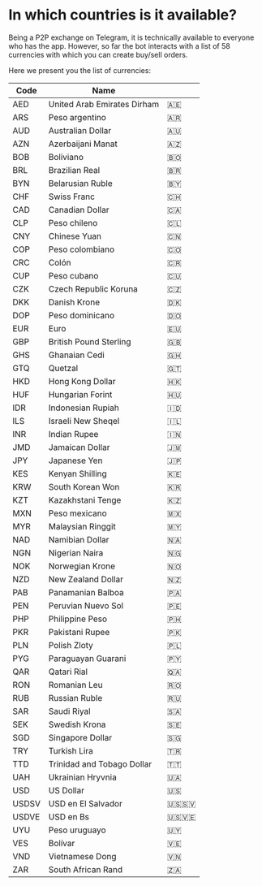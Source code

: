 # In which countries is it available?

Being a P2P exchange on Telegram, it is technically available to everyone who has the app. However, so far the bot interacts with a list of 58 currencies with which you can create buy/sell orders.&#x20;

Here we present you the list of currencies:

| Code  | Name                        |          |
| ----- | --------------------------- | -------- |
| AED   | United Arab Emirates Dirham | 🇦🇪     |
| ARS   | Peso argentino              | 🇦🇷     |
| AUD   | Australian Dollar           | 🇦🇺     |
| AZN   | Azerbaijani Manat           | 🇦🇿     |
| BOB   | Boliviano                   | 🇧🇴     |
| BRL   | Brazilian Real              | 🇧🇷     |
| BYN   | Belarusian Ruble            | 🇧🇾     |
| CHF   | Swiss Franc                 | 🇨🇭     |
| CAD   | Canadian Dollar             | 🇨🇦     |
| CLP   | Peso chileno                | 🇨🇱     |
| CNY   | Chinese Yuan                | 🇨🇳     |
| COP   | Peso colombiano             | 🇨🇴     |
| CRC   | Colón                       | 🇨🇷     |
| CUP   | Peso cubano                 | 🇨🇺     |
| CZK   | Czech Republic Koruna       | 🇨🇿     |
| DKK   | Danish Krone                | 🇩🇰     |
| DOP   | Peso dominicano             | 🇩🇴     |
| EUR   | Euro                        | 🇪🇺     |
| GBP   | British Pound Sterling      | 🇬🇧     |
| GHS   | Ghanaian Cedi               | 🇬🇭     |
| GTQ   | Quetzal                     | 🇬🇹     |
| HKD   | Hong Kong Dollar            | 🇭🇰     |
| HUF   | Hungarian Forint            | 🇭🇺     |
| IDR   | Indonesian Rupiah           | 🇮🇩     |
| ILS   | Israeli New Sheqel          | 🇮🇱     |
| INR   | Indian Rupee                | 🇮🇳     |
| JMD   | Jamaican Dollar             | 🇯🇲     |
| JPY   | Japanese Yen                | 🇯🇵     |
| KES   | Kenyan Shilling             | 🇰🇪     |
| KRW   | South Korean Won            | 🇰🇷     |
| KZT   | Kazakhstani Tenge           | 🇰🇿     |
| MXN   | Peso mexicano               | 🇲🇽     |
| MYR   | Malaysian Ringgit           | 🇲🇾     |
| NAD   | Namibian Dollar             | 🇳🇦     |
| NGN   | Nigerian Naira              | 🇳🇬     |
| NOK   | Norwegian Krone             | 🇳🇴     |
| NZD   | New Zealand Dollar          | 🇳🇿     |
| PAB   | Panamanian Balboa           | 🇵🇦     |
| PEN   | Peruvian Nuevo Sol          | 🇵🇪     |
| PHP   | Philippine Peso             | 🇵🇭     |
| PKR   | Pakistani Rupee             | 🇵🇰     |
| PLN   | Polish Zloty                | 🇵🇱     |
| PYG   | Paraguayan Guarani          | 🇵🇾     |
| QAR   | Qatari Rial                 | 🇶🇦     |
| RON   | Romanian Leu                | 🇷🇴     |
| RUB   | Russian Ruble               | 🇷🇺     |
| SAR   | Saudi Riyal                 | 🇸🇦     |
| SEK   | Swedish Krona               | 🇸🇪     |
| SGD   | Singapore Dollar            | 🇸🇬     |
| TRY   | Turkish Lira                | 🇹🇷     |
| TTD   | Trinidad and Tobago Dollar  | 🇹🇹     |
| UAH   | Ukrainian Hryvnia           | 🇺🇦     |
| USD   | US Dollar                   | 🇺🇸     |
| USDSV | USD en El Salvador          | 🇺🇸🇸🇻 |
| USDVE | USD en Bs                   | 🇺🇸🇻🇪 |
| UYU   | Peso uruguayo               | 🇺🇾     |
| VES   | Bolívar                     | 🇻🇪     |
| VND   | Vietnamese Dong             | 🇻🇳     |
| ZAR   | South African Rand          | 🇿🇦     |
